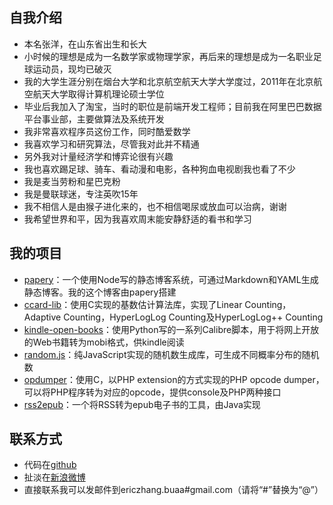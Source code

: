 自我介绍
--------
- 本名张洋，在山东省出生和长大
- 小时候的理想是成为一名数学家或物理学家，再后来的理想是成为一名职业足球运动员，现均已破灭
- 我的大学生涯分别在烟台大学和北京航空航天大学大学度过，2011年在北京航空航天大学取得计算机理论硕士学位
- 毕业后我加入了淘宝，当时的职位是前端开发工程师；目前我在阿里巴巴数据平台事业部，主要做算法及系统开发
- 我非常喜欢程序员这份工作，同时酷爱数学
- 我喜欢学习和研究算法，尽管我对此并不精通
- 另外我对计量经济学和博弈论很有兴趣
- 我也喜欢踢足球、骑车、看动漫和电影，各种狗血电视剧我也看了不少
- 我是麦当劳粉和星巴克粉
- 我是曼联球迷，专注英吹15年
- 我不相信人是由猴子进化来的，也不相信喝尿或放血可以治病，谢谢
- 我希望世界和平，因为我喜欢周末能安静舒适的看书和学习

我的项目
--------
- [papery](https://github.com/ericzhang-cn/papery)：一个使用Node写的静态博客系统，可通过Markdown和YAML生成静态博客。我的这个博客由papery搭建
- [ccard-lib](https://github.com/chaoslawful/ccard-lib)：使用C实现的基数估计算法库，实现了Linear Counting，Adaptive Counting，HyperLogLog Counting及HyperLogLog++ Counting
- [kindle-open-books](https://github.com/ericzhang-cn/kindle-open-books)：使用Python写的一系列Calibre脚本，用于将网上开放的Web书籍转为mobi格式，供kindle阅读
- [random.js](https://github.com/ericzhang-cn/random.js)：纯JavaScript实现的随机数生成库，可生成不同概率分布的随机数
- [opdumper](https://github.com/ericzhang-cn/opdumper)：使用C，以PHP extension的方式实现的PHP opcode dumper，可以将PHP程序转为对应的opcode，提供console及PHP两种接口
- [rss2epub](https://github.com/ericzhang-cn/rss2epub)：一个将RSS转为epub电子书的工具，由Java实现

联系方式
--------
- 代码在[github](https://github.com/ericzhang-cn)
- 扯淡在[新浪微博](http://weibo.com/ericzhangbuaa)
- 直接联系我可以发邮件到ericzhang.buaa#gmail.com（请将“#”替换为“@”）
